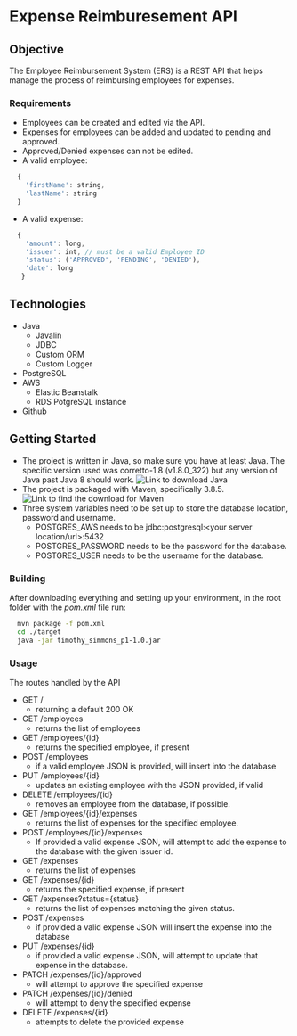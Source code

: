 # Expense Reimburesement API

## Objective
The Employee Reimbursement System (ERS) is a REST API that helps manage the process of reimbursing employees for expenses. 

### Requirements
 - Employees can be created and edited via the API. 
 - Expenses for employees can be added and updated to pending and approved. 
 - Approved/Denied expenses can not be edited.
 - A valid employee:
  ```javascript
    {
      'firstName': string,
      'lastName': string
    }
  ```
 - A valid expense:
  ```javascript
    {
      'amount': long,
      'issuer': int, // must be a valid Employee ID
      'status': ('APPROVED', 'PENDING', 'DENIED'),
      'date': long
     }
  ```

## Technologies
 - Java
   - Javalin
   - JDBC
   - Custom ORM
   - Custom Logger
- PostgreSQL
- AWS
  - Elastic Beanstalk
  - RDS PotgreSQL instance
- Github

## Getting Started
 - The project is written in Java, so make sure you have at least Java. The specific version used was corretto-1.8 (v1.8.0_322) but any version of Java past Java 8 should work. ![Link to download Java](https://www.oracle.com/java/technologies/downloads/)
 - The project is packaged with Maven, specifically 3.8.5. ![Link to find the download for Maven](https://maven.apache.org/download.cgi)
 - Three system variables need to be set up to store the database location, password and username.
   - POSTGRES_AWS needs to be jdbc:postgresql:<your server location/url>:5432
   - POSTGRES_PASSWORD needs to be the password for the database.
   - POSTGRES_USER needs to be the username for the database.
### Building
After downloading everything and setting up your environment, in the root folder with the *pom.xml* file run:
```bash
  mvn package -f pom.xml
  cd ./target
  java -jar timothy_simmons_p1-1.0.jar
```
### Usage
 The routes handled by the API
- GET /
  - returning a default 200 OK
- GET /employees
  - returns the list of employees
- GET /employees/{id}
  - returns the specified employee, if present
- POST /employees
  - if a valid employee JSON is provided, will insert into the database
- PUT /employees/{id}
  - updates an existing employee with the JSON provided, if valid
- DELETE /employees/{id}
  - removes an employee from the database, if possible.
- GET /employees/{id}/expenses
  - returns the list of expenses for the specified employee.
- POST /employees/{id}/expenses
  - If provided a valid expense JSON, will attempt to add the expense to the database with the given issuer id.
- GET /expenses
  - returns the list of expenses
- GET /expenses/{id}
  - returns the specified expense, if present
- GET /expenses?status={status}
  - returns the list of expenses matching the given status.
- POST /expenses
  - if provided a valid expense JSON will insert the expense into the database
- PUT /expenses/{id}
  - if provided a valid expense JSON, will attempt to update that expense in the database.
- PATCH /expenses/{id}/approved
  - will attempt to approve the specified expense
- PATCH /expenses/{id}/denied
  - will attempt to deny the specified expense
- DELETE /expenses/{id}
  - attempts to delete the provided expense
